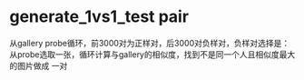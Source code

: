 # generate_1vs1_test pair
从gallery probe循环，前3000对为正样对，后3000对负样对，负样对选择是：从probe选取一张，循环计算与gallery的相似度，找到不是同一个人且相似度最大的图片做成
一对
